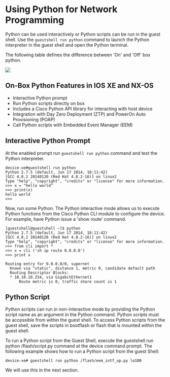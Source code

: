# Using Python for Network Programming

Python can be used interactively or Python scripts can be run in the guest shell. Use the `guestshell run python` command to launch the Python interpreter in the guest shell and open the Python terminal.

The following table defines the difference between 'On' and 'Off' box python.

![](/posts/files/python_at_the_edge/images/python_on_off_box.jpg)

## On-Box Python Features in IOS XE and NX-OS
- Interactive Python prompt
- Run Python scripts directly on box
- Includes a Cisco Python API library for interacting with host device
- Integration with Day Zero Deployment (ZTP) and PowerOn Auto Provisioning (POAP)
- Call Python scripts with Embedded Event Manager (EEM)

## Interactive Python Prompt

At the enabled prompt run `guestshell run python` command and test the Python interpreter.

```
device-xe#guestshell run python
Python 2.7.5 (default, Jun 17 2014, 18:11:42)
[GCC 4.8.2 20140120 (Red Hat 4.8.2-16)] on linux2
Type "help", "copyright", "credits" or "license" for more information.
>>> x = "hello world"
>>> print(x)
hello world
>>>
```

Now, run some Python. The Python interactive mode allows us to execute Python functions from the Cisco Python CLI module to configure the device. For example, have Python issue a 'show route' command.

```
[guestshell@guestshell ~]$ python
Python 2.7.5 (default, Jun 17 2014, 18:11:42)
[GCC 4.8.2 20140120 (Red Hat 4.8.2-16)] on linux2
Type "help", "copyright", "credits" or "license" for more information.
>>> from cli import *
>>> x = cli ('sh ip route 0.0.0.0')
>>> print x

Routing entry for 0.0.0.0/0, supernet
  Known via "static", distance 1, metric 0, candidate default path
  Routing Descriptor Blocks:
  * 10.10.10.254, via GigabitEthernet1
      Route metric is 0, traffic share count is 1
```

## Python Script

Python scripts can run in non-interactive mode by providing the Python script name as an argument in the Python command. Python scripts must be accessible from within the guest shell. To access Python scripts from the guest shell, save the scripts in bootflash or flash that is mounted within the guest shell. 

To run a Python script from the Guest Shell, execute the guestshell run python /flash/script.py command at the device command prompt. The following example shows how to run a Python script from the guest Shell:

```
device-xe# guestshell run python /flash/eem_intf_up.py lo100
```
We will use this in the next section.
